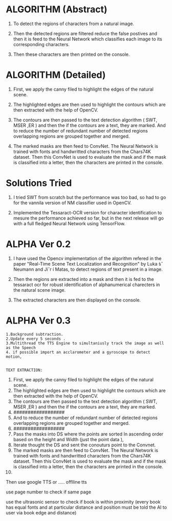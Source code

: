 # ALGORITHM (Abstract)
1) To detect the regions of characters from a natural image.

2) Then the detected regions are filtered reduce the false postives and then it is feed to the Neural Network which classifies each image to its corresponding characters.

3) Then these characters are then printed on the console.


# ALGORITHM (Detailed)
1) First, we apply the canny filed to highlight the edges of the natural scene.

2) The highlighted edges are then used to highlight the contours which are then extracted with the help of OpenCV.

3) The contours are then passed to the text detection algorithm ( SWT, MSER ,ER ) and then the if the contours are a text, they are marked. And to reduce the number of redundant number of detected regions overlapping regions are grouped together and merged.  

4) The marked masks are then feed to ConvNet. The Neural Network is trained with fonts and handwritted characters from the Chars74K dataset. Then this ConvNet is used to evaluate the mask and if the mask is classified into a letter, then the characters are printed in the console.

# Solutions Tried 
1) I tried SWT from scratch but the performance was too bad, so had to go for the vannila version of NM classifier used in OpenCV.

2) Implemented the Tessaract-OCR version for character identification to mesure the performance achieved so far, but in the next release will go with a full fledged Neural Network using TensorFlow.
 
# ALPHA Ver 0.2

1) I have used the Opencv implementation of the algorithm refered in the paper "Real-Time Scene Text Localization and Recognition" by Luka ́sˇ Neumann and  Jiˇr ́ı Matas, to detect regions of text present in a image.

2) Then the regions are extracted into a mask and then it is fed to the tessaract ocr for robust identification of alphanumerical charecters in the natural scene image.

3) The extracted characters are then displayed on the console. 

# ALPHA Ver 0.3

	1.Background subtraction.
	2.Update every 5 seconds .
	3.Multithread the TTS Engine to simultaniusly track the image as well as the Speech
	4. if possible import an acclarometer and a gyroscope to detect motion,
	

	TEXT EXTRACTION:

1. First, we apply the canny filed to highlight the edges of the natural scene.
2. The highlighted edges are then used to highlight the contours which are then extracted with the help of OpenCV.
3. The contours are then passed to the text detection algorithm ( SWT, MSER ,ER ) and then the if the contours are a text, they are marked. 
4. ##################
5. And to reduce the number of redundant number of detected regions overlapping regions are grouped together and merged.
6. ##################
7. Pass the masks into DS where the points are sorted In ascending order based on the height and Width  (just the point data ), 
8. Iterate thought the DS and sent the conouturs point to the Convnet.
9. The marked masks are then feed to ConvNet. The Neural Network is trained with fonts and handwritted characters from the Chars74K dataset. Then this ConvNet is used to evaluate the mask and if the mask is classified into a letter, then the characters are printed in the console.
10.  

Then use google TTS or ….. offlline tts 


use page number to check if same page

use the ultrasonic sensor to check if book is within proximity (every book has equal fonts and at particular distance and position must be told the AI to user via book edge and distance)


